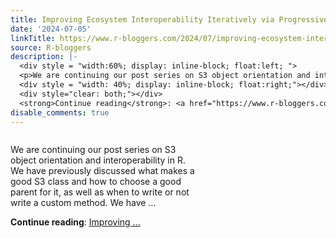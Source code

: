 ```yaml
---
title: Improving Ecosystem Interoperability Iteratively via Progressive Enhancement
date: '2024-07-05'
linkTitle: https://www.r-bloggers.com/2024/07/improving-ecosystem-interoperability-iteratively-via-progressive-enhancement/
source: R-bloggers
description: |-
  <div style = "width:60%; display: inline-block; float:left; ">
  <p>We are continuing our post series on S3 object orientation and interoperability in R. We have previously discussed what makes a good S3 class and how to choose a good parent for it, as well as when to write or not write a custom method. We have ...</p></div>
  <div style = "width: 40%; display: inline-block; float:right;"></div>
  <div style="clear: both;"></div>
  <strong>Continue reading</strong>: <a href="https://www.r-bloggers.com/2024/07/improving-ecosystem-interoperability-iteratively-via-progressive-enhancement/">Improving ...
disable_comments: true
---
```

<div style = "width:60%; display: inline-block; float:left; ">
<p>We are continuing our post series on S3 object orientation and interoperability in R. We have previously discussed what makes a good S3 class and how to choose a good parent for it, as well as when to write or not write a custom method. We have ...</p></div>
<div style = "width: 40%; display: inline-block; float:right;"></div>
<div style="clear: both;"></div>
<strong>Continue reading</strong>: <a href="https://www.r-bloggers.com/2024/07/improving-ecosystem-interoperability-iteratively-via-progressive-enhancement/">Improving ...